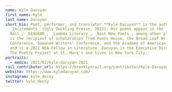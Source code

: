 ```yaml
---
name: Kyle Dacuyan
first_name: Kyle
last_name: Dacuyan
short_bio: Poet, performer, and translator **Kyle Dacuyan** is the author of
  _Incitements_ (Ugly Duckling Presse, 2022). His poems appear in the _Brooklyn
  Rail_, _DIAGRAM_, _Lambda Literary_, _Best New Poets_, among other places. He
  is the recipient of scholarships from Poets House, the Bread Loaf Writers’
  Conference, Sewanee Writers’ Conference, and the Academy of American Poets,
  and is a 2021 NEA Fellow in Literature. Dacuyan is the Executive Director of
  The Poetry Project at St. Mark's and lives in New York City.
portraits:
  - media: 2021/02/kyle-dacuyan-2021
rail_contributor_url: https://brooklynrail.org/contributor/Kyle-Dacuyan
website: https://www.kyledacuyan.com/
instagram: kyle_decoy
twitter: kyle_decoy
---
```

